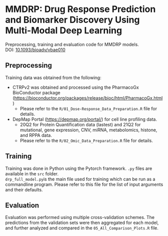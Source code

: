 # MMDRP: Drug Response Prediction and Biomarker Discovery Using Multi-Modal Deep Learning

Preprocessing, training and evaluation code for MMDRP models.  
DOI: [10.1093/bioadv/vbae010](https://doi.org/10.1093/bioadv/vbae010)

## Preprocessing
Training data was obtained from the following:
- CTRPv2 was obtained and processed using the PharmacoGx BioConductor package (https://bioconductor.org/packages/release/bioc/html/PharmacoGx.html)
  * Please refer to the `R/01_Dose-Response_Data_Preparation.R` file for details.
- DepMap Portal (https://depmap.org/portal/) for cell line profiling data.
  * 20Q2 for Protein Quantification data (lastest) and 21Q2 for mutational, gene expression, CNV, miRNA, metabolomics, histone, and RPPA data.
  * Please refer to the `R/02_Omic_Data_Preparation.R` file for details.
## Training
Training was done in Python using the Pytorch framework. `.py` files are available in the `src` folder.  
`drp_full_model.py`is the main file used for training which can be run as a commandline program. Please refer to this file for the list of input arguments and their defaults.  

## Evaluation
Evaluation was performed using multiple cross-validation schemes. The predictions from the validation sets were then aggregated for each model, and further analyzed and compared in the `05_All_Comparison_Plots.R` file.
